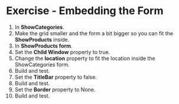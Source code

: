 ﻿# Exercise - Embedding the Form

1. In **ShowCategories**.
2. Make the grid smaller and the form a bit bigger so you can fit the **ShowProducts** inside.
3. In **ShowProducts form**.
4. Set the **Child Window** property to true.
5. Change the **location** property to fit the location inside the ShowCategories form. 
6. Build and test.  
7. Set the **TitleBar** property to false.  
8. Build and test.
9. Set the **Border** property to None.  
10. Build and test.

